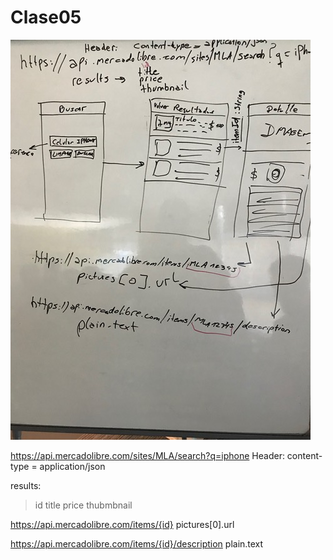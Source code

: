 # Clase05

![Ex5](ex5.jpg)

https://api.mercadolibre.com/sites/MLA/search?q=iphone
Header: content-type = application/json

results:    
> id
> title
> price
> thubmbnail

https://api.mercadolibre.com/items/{id} pictures[0].url

https://api.mercadolibre.com/items/{id}/description plain.text